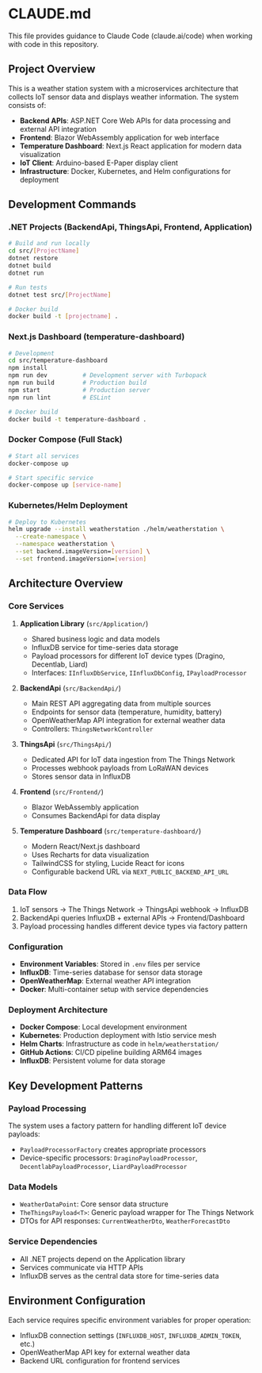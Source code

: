 # CLAUDE.md

This file provides guidance to Claude Code (claude.ai/code) when working with code in this repository.

## Project Overview

This is a weather station system with a microservices architecture that collects IoT sensor data and displays weather information. The system consists of:

- **Backend APIs**: ASP.NET Core Web APIs for data processing and external API integration
- **Frontend**: Blazor WebAssembly application for web interface
- **Temperature Dashboard**: Next.js React application for modern data visualization
- **IoT Client**: Arduino-based E-Paper display client
- **Infrastructure**: Docker, Kubernetes, and Helm configurations for deployment

## Development Commands

### .NET Projects (BackendApi, ThingsApi, Frontend, Application)
```bash
# Build and run locally
cd src/[ProjectName]
dotnet restore
dotnet build
dotnet run

# Run tests
dotnet test src/[ProjectName]

# Docker build
docker build -t [projectname] .
```

### Next.js Dashboard (temperature-dashboard)
```bash
# Development
cd src/temperature-dashboard
npm install
npm run dev          # Development server with Turbopack
npm run build        # Production build
npm start            # Production server
npm run lint         # ESLint

# Docker build
docker build -t temperature-dashboard .
```

### Docker Compose (Full Stack)
```bash
# Start all services
docker-compose up

# Start specific service
docker-compose up [service-name]
```

### Kubernetes/Helm Deployment
```bash
# Deploy to Kubernetes
helm upgrade --install weatherstation ./helm/weatherstation \
  --create-namespace \
  --namespace weatherstation \
  --set backend.imageVersion=[version] \
  --set frontend.imageVersion=[version]
```

## Architecture Overview

### Core Services

1. **Application Library** (`src/Application/`)
   - Shared business logic and data models
   - InfluxDB service for time-series data storage
   - Payload processors for different IoT device types (Dragino, Decentlab, Liard)
   - Interfaces: `IInfluxDbService`, `IInfluxDbConfig`, `IPayloadProcessor`

2. **BackendApi** (`src/BackendApi/`)
   - Main REST API aggregating data from multiple sources
   - Endpoints for sensor data (temperature, humidity, battery)
   - OpenWeatherMap API integration for external weather data
   - Controllers: `ThingsNetworkController`

3. **ThingsApi** (`src/ThingsApi/`)
   - Dedicated API for IoT data ingestion from The Things Network
   - Processes webhook payloads from LoRaWAN devices
   - Stores sensor data in InfluxDB

4. **Frontend** (`src/Frontend/`)
   - Blazor WebAssembly application
   - Consumes BackendApi for data display

5. **Temperature Dashboard** (`src/temperature-dashboard/`)
   - Modern React/Next.js dashboard
   - Uses Recharts for data visualization
   - TailwindCSS for styling, Lucide React for icons
   - Configurable backend URL via `NEXT_PUBLIC_BACKEND_API_URL`

### Data Flow

1. IoT sensors → The Things Network → ThingsApi webhook → InfluxDB
2. BackendApi queries InfluxDB + external APIs → Frontend/Dashboard
3. Payload processing handles different device types via factory pattern

### Configuration

- **Environment Variables**: Stored in `.env` files per service
- **InfluxDB**: Time-series database for sensor data storage
- **OpenWeatherMap**: External weather API integration
- **Docker**: Multi-container setup with service dependencies

### Deployment Architecture

- **Docker Compose**: Local development environment
- **Kubernetes**: Production deployment with Istio service mesh
- **Helm Charts**: Infrastructure as code in `helm/weatherstation/`
- **GitHub Actions**: CI/CD pipeline building ARM64 images
- **InfluxDB**: Persistent volume for data storage

## Key Development Patterns

### Payload Processing
The system uses a factory pattern for handling different IoT device payloads:
- `PayloadProcessorFactory` creates appropriate processors
- Device-specific processors: `DraginoPayloadProcessor`, `DecentlabPayloadProcessor`, `LiardPayloadProcessor`

### Data Models
- `WeatherDataPoint`: Core sensor data structure
- `TheThingsPayload<T>`: Generic payload wrapper for The Things Network
- DTOs for API responses: `CurrentWeatherDto`, `WeatherForecastDto`

### Service Dependencies
- All .NET projects depend on the Application library
- Services communicate via HTTP APIs
- InfluxDB serves as the central data store for time-series data

## Environment Configuration

Each service requires specific environment variables for proper operation:
- InfluxDB connection settings (`INFLUXDB_HOST`, `INFLUXDB_ADMIN_TOKEN`, etc.)
- OpenWeatherMap API key for external weather data
- Backend URL configuration for frontend services